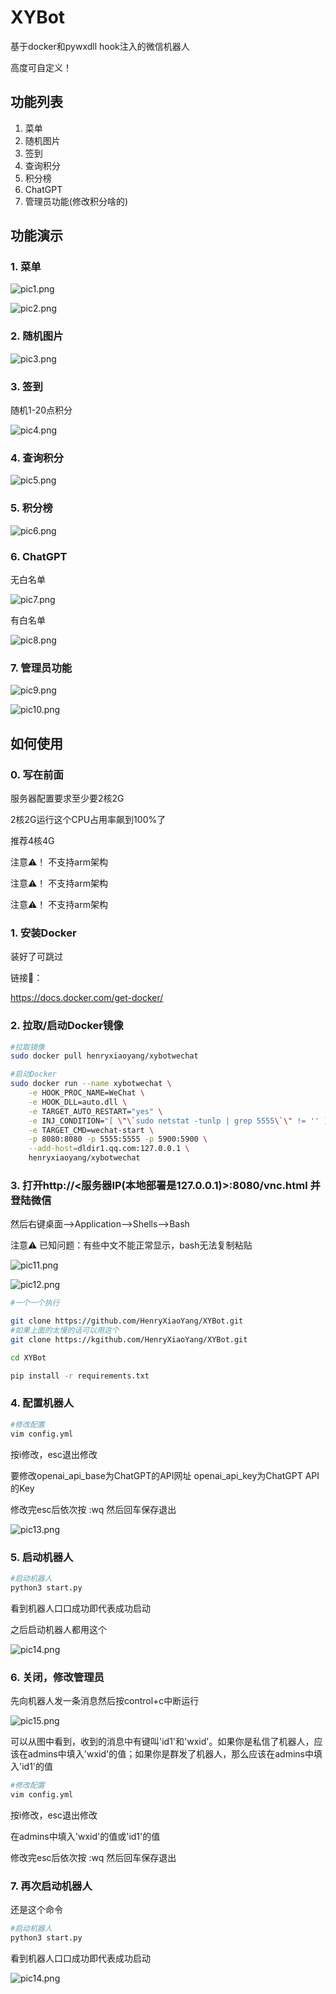 # XYBot
基于docker和pywxdll hook注入的微信机器人

高度可自定义！

## 功能列表

1. 菜单
2. 随机图片
3. 签到
4. 查询积分
5. 积分榜
6. ChatGPT
7. 管理员功能(修改积分啥的)

## 功能演示
### 1. 菜单

![pic1.png](https://github.com/HenryXiaoYang/XYBot/blob/main/readmepics/pic1.png)

![pic2.png](https://github.com/HenryXiaoYang/XYBot/blob/main/readmepics/pic2.png)

### 2. 随机图片

![pic3.png](https://github.com/HenryXiaoYang/XYBot/blob/main/readmepics/pic3.png)

### 3. 签到

随机1-20点积分

![pic4.png](https://github.com/HenryXiaoYang/XYBot/blob/main/readmepics/pic4.png)

### 4. 查询积分

![pic5.png](https://github.com/HenryXiaoYang/XYBot/blob/main/readmepics/pic5.png)

### 5. 积分榜

![pic6.png](https://github.com/HenryXiaoYang/XYBot/blob/main/readmepics/pic6.png)

### 6. ChatGPT

无白名单

![pic7.png](https://github.com/HenryXiaoYang/XYBot/blob/main/readmepics/pic7.png)

有白名单

![pic8.png](https://github.com/HenryXiaoYang/XYBot/blob/main/readmepics/pic8.png)

### 7. 管理员功能

![pic9.png](https://github.com/HenryXiaoYang/XYBot/blob/main/readmepics/pic9.png)

![pic10.png](https://github.com/HenryXiaoYang/XYBot/blob/main/readmepics/pic10.png)

## 如何使用

### 0. 写在前面
服务器配置要求至少要2核2G

2核2G运行这个CPU占用率飙到100%了

推荐4核4G

注意⚠！ 不支持arm架构️

注意⚠！ 不支持arm架构️

注意⚠！ 不支持arm架构️


### 1. 安装Docker

装好了可跳过

链接🔗：

https://docs.docker.com/get-docker/

### 2. 拉取/启动Docker镜像
```bash
#拉取镜像
sudo docker pull henryxiaoyang/xybotwechat
```
```bash
#启动Docker
sudo docker run --name xybotwechat \
    -e HOOK_PROC_NAME=WeChat \
    -e HOOK_DLL=auto.dll \
    -e TARGET_AUTO_RESTART="yes" \
    -e INJ_CONDITION="[ \"\`sudo netstat -tunlp | grep 5555\`\" != '' ] && exit 0 ; sleep 5 ; curl 'http://127.0.0.1:8680/hi' 2>/dev/null | grep -P 'code.:0'" \
    -e TARGET_CMD=wechat-start \
    -p 8080:8080 -p 5555:5555 -p 5900:5900 \
    --add-host=dldir1.qq.com:127.0.0.1 \
    henryxiaoyang/xybotwechat
```

### 3. 打开http://<服务器IP(本地部署是127.0.0.1)>:8080/vnc.html 并登陆微信

然后右键桌面-->Application-->Shells-->Bash

注意⚠️ 已知问题：有些中文不能正常显示，bash无法复制粘贴

![pic11.png](https://github.com/HenryXiaoYang/XYBot/blob/main/readmepics/pic11.png)

![pic12.png](https://github.com/HenryXiaoYang/XYBot/blob/main/readmepics/pic12.png)

```bash
#一个一个执行

git clone https://github.com/HenryXiaoYang/XYBot.git
#如果上面的太慢的话可以用这个
git clone https://kgithub.com/HenryXiaoYang/XYBot.git

cd XYBot

pip install -r requirements.txt
```

### 4. 配置机器人
```bash
#修改配置
vim config.yml
```
按i修改，esc退出修改

要修改openai_api_base为ChatGPT的API网址 openai_api_key为ChatGPT API的Key

修改完esc后依次按 :wq 然后回车保存退出

![pic13.png](https://github.com/HenryXiaoYang/XYBot/blob/main/readmepics/pic13.png)



### 5. 启动机器人
```bash
#启动机器人
python3 start.py
```
看到机器人口口成功即代表成功启动

之后启动机器人都用这个

![pic14.png](https://github.com/HenryXiaoYang/XYBot/blob/main/readmepics/pic14.png)

### 6. 关闭，修改管理员
先向机器人发一条消息然后按control+c中断运行

![pic15.png](https://github.com/HenryXiaoYang/XYBot/blob/main/readmepics/pic15.png)

可以从图中看到，收到的消息中有键叫'id1'和'wxid'。如果你是私信了机器人，应该在admins中填入'wxid'的值；如果你是群发了机器人，那么应该在admins中填入'id1'的值

```bash
#修改配置
vim config.yml
```
按i修改，esc退出修改

在admins中填入'wxid'的值或'id1'的值

修改完esc后依次按 :wq 然后回车保存退出

### 7. 再次启动机器人
还是这个命令
```bash
#启动机器人
python3 start.py
```
看到机器人口口成功即代表成功启动

![pic14.png](https://github.com/HenryXiaoYang/XYBot/blob/main/readmepics/pic14.png)
